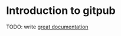 # Introduction to gitpub

TODO: write [great documentation](http://jacobian.org/writing/what-to-write/)
